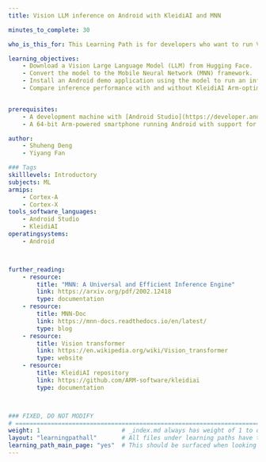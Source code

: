 ```yaml
---
title: Vision LLM inference on Android with KleidiAI and MNN

minutes_to_complete: 30

who_is_this_for: This Learning Path is for developers who want to run Vision Transformers (ViT) efficiently on an Android device.

learning_objectives:
    - Download a Vision Large Language Model (LLM) from Hugging Face.
    - Convert the model to the Mobile Neural Network (MNN) framework.
    - Install an Android demo application using the model to run an inference.
    - Compare inference performance with and without KleidiAI Arm-optimized micro-kernels.


prerequisites:
    - A development machine with [Android Studio](https://developer.android.com/studio) installed.
    - A 64-bit Arm-powered smartphone running Android with support for `i8mm` and `dotprod`. supported.

author:
    - Shuheng Deng
    - Yiyang Fan

### Tags
skilllevels: Introductory
subjects: ML
armips:
    - Cortex-A
    - Cortex-X
tools_software_languages:
    - Android Studio
    - KleidiAI
operatingsystems:
    - Android



further_reading:
    - resource:
        title: "MNN: A Universal and Efficient Inference Engine"
        link: https://arxiv.org/pdf/2002.12418
        type: documentation
    - resource:
        title: MNN-Doc
        link: https://mnn-docs.readthedocs.io/en/latest/
        type: blog
    - resource:
        title: Vision transformer
        link: https://en.wikipedia.org/wiki/Vision_transformer
        type: website
    - resource:
        title: KleidiAI repository
        link: https://github.com/ARM-software/kleidiai
        type: documentation



### FIXED, DO NOT MODIFY
# ================================================================================
weight: 1                       # _index.md always has weight of 1 to order correctly
layout: "learningpathall"       # All files under learning paths have this same wrapper
learning_path_main_page: "yes"  # This should be surfaced when looking for related content. Only set for _index.md of learning path content.
---
```

